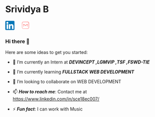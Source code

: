 # Srividya B


[![linkedin](https://github.com/srividya-03/srividya-03/blob/main/Linkedin.png)](https://www.linkedin.com/in/sce18ec007/)&nbsp;&nbsp;&nbsp;&nbsp;
[![mail](https://github.com/srividya-03/srividya-03/blob/main/mail.png)](mailto:srividyab0414@gmail.com)

### Hi there 👋


Here are some ideas to get you started:

- 🔭 I’m currently an Intern at  ***DEVINCEPT ,LGMVIP ,TSF ,FSWD-TIE*** 

- 🌱 I’m currently learning  ***FULLSTACK WEB DEVELOPMENT***

- 👯 I’m looking to collaborate on WEB DEVELOPMENT

- 📫 ***How to reach me***: Contact me at https://www.linkedin.com/in/sce18ec007/

- ⚡ ***Fun fact***: I can work with Music
